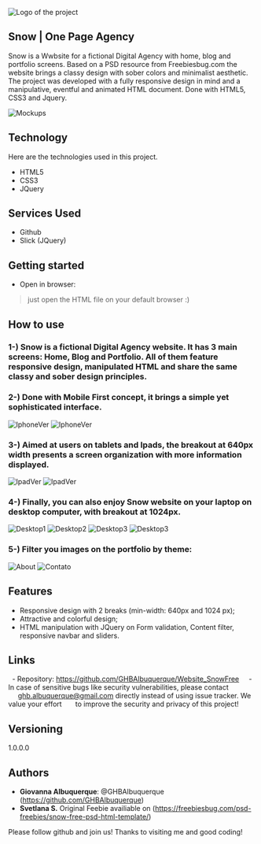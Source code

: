 ![Logo of the project](https://github.com/GHBAlbuquerque/Website_SnowFree/blob/master/public/readme_images/logo.png)

## Snow | One Page Agency

Snow is a Wwbsite for a fictional Digital Agency with home, blog and portfolio screens. Based on a PSD resource from Freebiesbug.com the website brings a classy design with sober colors and minimalist aesthetic. The project was developed with a fully responsive design in mind and a manipulative, eventful and animated HTML document. Done with HTML5, CSS3 and Jquery.

![Mockups](https://github.com/GHBAlbuquerque/Website_SnowFree/blob/master/public/readme_images/complete.png)


## Technology 

Here are the technologies used in this project.

* HTML5
* CSS3
* JQuery


## Services Used

* Github
* Slick (JQuery)


## Getting started


* Open in browser:
>    just open the HTML file on your default browser :)

## How to use

### 1-) Snow is a fictional Digital Agency website. It has 3 main screens: Home, Blog and Portfolio. All of them feature responsive design, manipulated HTML and share the same classy and sober design principles.

### 2-) Done with Mobile First concept, it brings a simple yet sophisticated interface.
![IphoneVer](https://github.com/GHBAlbuquerque/Website_SnowFree/blob/master/public/readme_images/mobile/mobile_screens1.png)
![IphoneVer](https://github.com/GHBAlbuquerque/Website_SnowFree/blob/master/public/readme_images/mobile/mobile_screens2.png)

### 3-) Aimed at users on tablets and Ipads, the breakout at 640px width presents a screen organization with more information displayed.
![IpadVer](https://github.com/GHBAlbuquerque/Website_SnowFree/blob/master/public/readme_images/ipad/ipad_screens1.png)
![IpadVer](https://github.com/GHBAlbuquerque/Website_SnowFree/blob/master/public/readme_images/ipad/ipad_screens2.png)

### 4-) Finally, you can also enjoy Snow website on your laptop on desktop computer, with breakout at 1024px.
![Desktop1](https://github.com/GHBAlbuquerque/Website_SnowFree/blob/master/public/readme_images/desktop/desktop_screens%20copy.png)
![Desktop2](https://github.com/GHBAlbuquerque/Website_SnowFree/blob/master/public/readme_images/desktop/home_5.png)
![Desktop3](https://github.com/GHBAlbuquerque/Website_SnowFree/blob/master/public/readme_images/desktop/home_6.png)
![Desktop3](https://github.com/GHBAlbuquerque/Website_SnowFree/blob/master/public/readme_images/desktop/home_8_footer.png)


### 5-) Filter you images on the portfolio by theme:
![About](https://github.com/GHBAlbuquerque/Website_SnowFree/blob/master/public/readme_images/desktop/portfolio_1.png)
![Contato](https://github.com/GHBAlbuquerque/Website_SnowFree/blob/master/public/readme_images/desktop/portfolio_2.png)


## Features

  - Responsive design with 2 breaks (min-width: 640px and 1024 px);
  - Attractive and colorful design;
  - HTML manipulation with JQuery on Form validation, Content filter, responsive navbar and sliders.
 

## Links

  - Repository: https://github.com/GHBAlbuquerque/Website_SnowFree
    - In case of sensitive bugs like security vulnerabilities, please contact
     ghb.albuquerque@gmail.com directly instead of using issue tracker. We value your effort
      to improve the security and privacy of this project!


## Versioning

1.0.0.0


## Authors

* **Giovanna Albuquerque**: @GHBAlbuquerque (https://github.com/GHBAlbuquerque)
* **Svetlana S.** Original Feebie availiable on (https://freebiesbug.com/psd-freebies/snow-free-psd-html-template/)


Please follow github and join us!
Thanks to visiting me and good coding!
